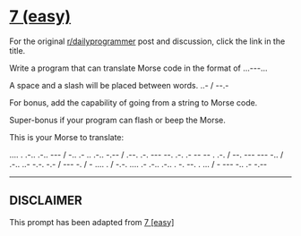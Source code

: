 # [7 (easy)](https://www.reddit.com/r/dailyprogrammer/comments/pr2xr/2152012_challenge_7_easy/)

For the original [r/dailyprogrammer](https://www.reddit.com/r/dailyprogrammer/) post and discussion, click the link in the title.

Write a program that can translate Morse code in the format of ...---...

A space and a slash will be placed between words.   ..- / --.-

For bonus, add the capability of going from a string to Morse code.

Super-bonus if your program can flash or beep the Morse.

This is your Morse to translate:

.... . .-.. .-.. --- / -.. .- .. .-.. -.-- / .--. .-. --- --. .-. .- -- -- . .-. / --. --- --- -.. / .-.. ..- -.-. -.- / --- -. / - .... . / -.-. .... .- .-.. .-.. . -. --. . ... / - --- -.. .- -.--


----
## **DISCLAIMER**
This prompt has been adapted from [7 [easy]](https://www.reddit.com/r/dailyprogrammer/comments/pr2xr/2152012_challenge_7_easy/
)
